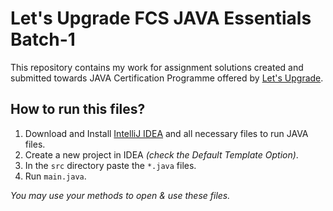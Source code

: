# Let's Upgrade FCS JAVA Essentials Batch-1
This repository contains my work for assignment solutions created and submitted towards JAVA Certification Programme offered by [Let's Upgrade](https://letsupgrade.in/).

## How to run this files?
1. Download and Install [IntelliJ IDEA](https://www.jetbrains.com/idea/) and all necessary files to run JAVA files.
2. Create a new project in IDEA *(check the Default Template Option)*.
3. In the `src` directory paste the `*.java` files.
4. Run `main.java`.

*You may use your methods to open & use these files.*
